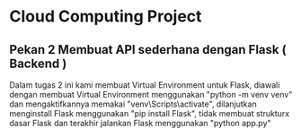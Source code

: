 # Cloud Computing Project

## Pekan 2 Membuat API sederhana dengan Flask ( Backend )
Dalam tugas 2 ini kami membuat Virtual Environment untuk Flask, diawali dengan membuat Virtual Environment menggunakan "python -m venv venv"
dan mengaktifkannya memakai "venv\Scripts\activate", dilanjutkan menginstall Flask menggunakan "pip install Flask", tidak membuat strukturx dasar Flask dan terakhir jalankan Flask menggunakan "python app.py"

